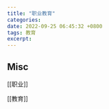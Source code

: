 ```yaml
---
title: "职业教育"
categories: 
date: 2022-09-25 06:45:32 +0800
tags: 教育
excerpt: 
---
```





## Misc

[[职业]]

[[教育]]



